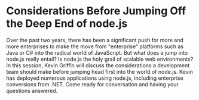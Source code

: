 # Considerations Before Jumping Off the Deep End of node.js

Over the past two years, there has been a significant push for more and more enterprises to make the move from "enterprise" platforms such as Java or C# into the radical world of JavaScript.
But what does a jump into node.js really entail?  Is node.js the holy grail of scalable web environments?  In this session, Kevin Griffin will discuss the considerations a development team should make before jumping head first into the world of node.js.
Kevin has deployed numerous applications using node.js, including enterprise conversions from .NET.  Come ready for conversation and having your questions answered.
